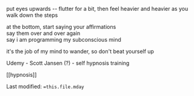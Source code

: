 put eyes upwards -- flutter for a bit, then feel heavier and heavier as you walk down the steps  
   
at the bottom, start saying your affirmations   
say them over and over again  
say i am programming my subconscious mind  
   
it's the job of my mind to wander, so don't beat yourself up  
  
Udemy - Scott Jansen (?) - self hypnosis training


[[hypnosis]]


Last modified: `=this.file.mday`